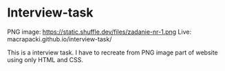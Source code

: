 # Interview-task

PNG image: https://static.shuffle.dev/files/zadanie-nr-1.png
Live: macrapacki.github.io/interview-task/

This is a interview task. I have to recreate from PNG image part of website using only HTML and CSS.
